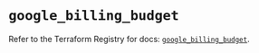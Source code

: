 # `google_billing_budget`

Refer to the Terraform Registry for docs: [`google_billing_budget`](https://registry.terraform.io/providers/hashicorp/google/6.45.0/docs/resources/billing_budget).
